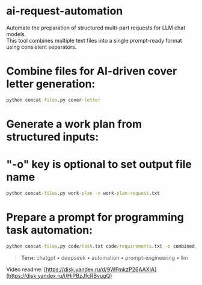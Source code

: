 # ai-request-automation
Automate the preparation of structured multi-part requests for LLM chat models.  
This tool combines multiple text files into a single prompt-ready format using consistent separators.  

# Combine files for AI-driven cover letter generation:
```cmd
python concat-files.py cover-letter
```

# Generate a work plan from structured inputs:
# "-o" key is optional to set output file name
```cmd
python concat-files.py work-plan -o work-plan-request.txt
```

# Prepare a prompt for programming task automation:
```cmd
python concat-files.py code/task.txt code/requirements.txt -o combined-request.txt
```

> **Теги:** chatgpt • deepseek • automation • prompt-engineering • llm

Video readme: [https://disk.yandex.ru/d/9WFmkzP26AAXIA](https://disk.yandex.ru/i/HiPBzJfcRBvugQ)
